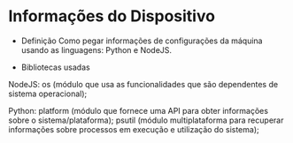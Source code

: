 # Informações do Dispositivo

- Definição
Como pegar informações de configurações da máquina usando as linguagens: Python e NodeJS.

- Bibliotecas usadas

NodeJS: 
os (módulo que usa as funcionalidades que são dependentes de sistema operacional);

Python: 
platform (módulo que fornece uma API para obter informações sobre o sistema/plataforma);
psutil (módulo multiplataforma para recuperar informações sobre processos em execução e utilização do sistema);

